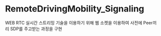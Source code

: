 # RemoteDrivingMobility_Signaling

WEB RTC 실시간 스트리밍 기술을 이용하기 위해 웹 소켓을 이용하여 사전에 Peer끼리 SDP를 주고받는 과정을 구현
